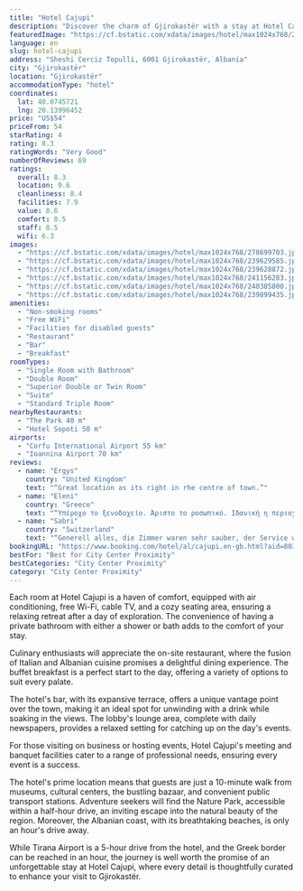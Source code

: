 ```yaml
---
title: "Hotel Cajupi"
description: "Discover the charm of Gjirokastër with a stay at Hotel Cajupi, a gem that offers more than just a place to rest your head."
featuredImage: "https://cf.bstatic.com/xdata/images/hotel/max1024x768/278699703.jpg?k=b0310a678a5099e83f5b832fa1be81ee736d7fee001788057b80b51678453250&o=&hp=1"
language: en
slug: hotel-cajupi
address: "Sheshi Cerciz Topulli, 6001 Gjirokastër, Albania"
city: "Gjirokastër"
location: "Gjirokastër"
accommodationType: "hotel"
coordinates:
  lat: 40.0745721
  lng: 20.13996452
price: "US$54"
priceFrom: 54
starRating: 4
rating: 8.3
ratingWords: "Very Good"
numberOfReviews: 69
ratings:
  overall: 8.3
  location: 9.6
  cleanliness: 8.4
  facilities: 7.9
  value: 8.6
  comfort: 8.5
  staff: 8.5
  wifi: 6.3
images:
  - "https://cf.bstatic.com/xdata/images/hotel/max1024x768/278699703.jpg?k=b0310a678a5099e83f5b832fa1be81ee736d7fee001788057b80b51678453250&o=&hp=1"
  - "https://cf.bstatic.com/xdata/images/hotel/max1024x768/239629585.jpg?k=ea4c2fe16f33acbb21bccd40947405a69c864f9401f47ec321a9db2a0f5b6551&o=&hp=1"
  - "https://cf.bstatic.com/xdata/images/hotel/max1024x768/239628872.jpg?k=f7186201231a57997afbe842e19933ad717d4ca61244b03256ac274a1940e1b2&o=&hp=1"
  - "https://cf.bstatic.com/xdata/images/hotel/max1024x768/241156283.jpg?k=dd438bbf769d8ec576422eedd58aac7447d691c36138983528b9564e63bc49a2&o=&hp=1"
  - "https://cf.bstatic.com/xdata/images/hotel/max1024x768/240385800.jpg?k=b9dd51ffde469f45c1b4696589237418a2c996bb44f5ff1f4ac7b5c039d9eb0c&o=&hp=1"
  - "https://cf.bstatic.com/xdata/images/hotel/max1024x768/239899435.jpg?k=1b871d5c972cb950ee809dd5d2a598caccd2a2eccbc9c23322cee5af61710097&o=&hp=1"
amenities:
  - "Non-smoking rooms"
  - "Free WiFi"
  - "Facilities for disabled guests"
  - "Restaurant"
  - "Bar"
  - "Breakfast"
roomTypes:
  - "Single Room with Bathroom"
  - "Double Room"
  - "Superior Double or Twin Room"
  - "Suite"
  - "Standard Triple Room"
nearbyRestaurants:
  - "The Park 40 m"
  - "Hotel Sopoti 50 m"
airports:
  - "Corfu International Airport 55 km"
  - "Ioannina Airport 70 km"
reviews:
  - name: "Ergys"
    country: "United Kingdom"
    text: "“Great location as its right in rhe centre of town.”"
  - name: "Eleni"
    country: "Greece"
    text: "“Υπέροχο το ξενοδοχείο. Άριστο το ροσωπικό. Ιδανική η περιοχή.”"
  - name: "Sabri"
    country: "Switzerland"
    text: "“Generell alles, die Zimmer waren sehr sauber, der Service war sehr toll und nett, Morgenessen besonders gut und natürlich die Stadt! Vom Hotel aus ist alles schnell zu Fuss erreichbar.”"
bookingURL: "https://www.booking.com/hotel/al/cajupi.en-gb.html?aid=8035640"
bestFor: "Best for City Center Proximity"
bestCategories: "City Center Proximity"
category: "City Center Proximity"
---
```


Each room at Hotel Cajupi is a haven of comfort, equipped with air conditioning, free Wi-Fi, cable TV, and a cozy seating area, ensuring a relaxing retreat after a day of exploration. The convenience of having a private bathroom with either a shower or bath adds to the comfort of your stay.

Culinary enthusiasts will appreciate the on-site restaurant, where the fusion of Italian and Albanian cuisine promises a delightful dining experience. The buffet breakfast is a perfect start to the day, offering a variety of options to suit every palate.

The hotel's bar, with its expansive terrace, offers a unique vantage point over the town, making it an ideal spot for unwinding with a drink while soaking in the views. The lobby's lounge area, complete with daily newspapers, provides a relaxed setting for catching up on the day's events.

For those visiting on business or hosting events, Hotel Cajupi's meeting and banquet facilities cater to a range of professional needs, ensuring every event is a success.

The hotel's prime location means that guests are just a 10-minute walk from museums, cultural centers, the bustling bazaar, and convenient public transport stations. Adventure seekers will find the Nature Park, accessible within a half-hour drive, an inviting escape into the natural beauty of the region. Moreover, the Albanian coast, with its breathtaking beaches, is only an hour's drive away.

While Tirana Airport is a 5-hour drive from the hotel, and the Greek border can be reached in an hour, the journey is well worth the promise of an unforgettable stay at Hotel Cajupi, where every detail is thoughtfully curated to enhance your visit to Gjirokastër.